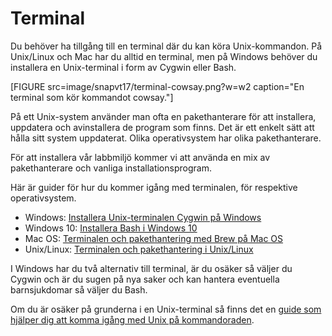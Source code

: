 ---
...
Terminal
==================================

Du behöver ha tillgång till en terminal där du kan köra Unix-kommandon. På Unix/Linux och Mac har du alltid en terminal, men på Windows behöver du installera en Unix-terminal i form av Cygwin eller Bash.

[FIGURE src=image/snapvt17/terminal-cowsay.png?w=w2 caption="En terminal som kör kommandot cowsay."]

På ett Unix-system använder man ofta en pakethanterare för att installera, uppdatera och avinstallera de program som finns. Det är ett enkelt sätt att hålla sitt system uppdaterat. Olika operativsystem har olika pakethanterare.

För att installera vår labbmiljö kommer vi att använda en mix av pakethanterare och vanliga installationsprogram.

Här är guider för hur du kommer igång med terminalen, för respektive operativsystem.

* Windows: [Installera Unix-terminalen Cygwin på Windows](kunskap/installera-unix-terminalen-cygwin-pa-windows)
* Windows 10: [Installera Bash i Windows 10](kunskap/installera-bash-i-windows-10)
* Mac OS: [Terminalen och pakethantering med Brew på Mac OS](kunskap/terminalen-och-pakethantering-med-brew-pa-mac-os)
* Unix/Linux: [Terminalen och pakethantering i Unix/Linux](kunskap/terminalen-och-pakethantering-i-unix-linux)

I Windows har du två alternativ till terminal, är du osäker så väljer du Cygwin och är du sugen på nya saker och kan hantera eventuella barnsjukdomar så väljer du Bash.

Om du är osäker på grunderna i en Unix-terminal så finns det en [guide som hjälper dig att komma igång med Unix på kommandoraden](kunskap/20-steg-for-att-komma-i-gang-med-unix-och-terminalen).
